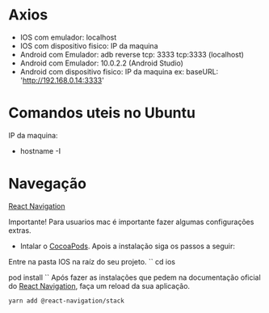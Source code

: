 

# Axios
- IOS com emulador: localhost
- IOS com dispositivo fisico: IP da maquina
- Android com Emulador: adb reverse tcp: 3333 tcp:3333 (localhost)
- Android com Emulador: 10.0.2.2 (Android Studio)
- Android com dispositivo fisico: IP da maquina
ex:  baseURL: 'http://192.168.0.14:3333'

# Comandos uteis no Ubuntu

IP da maquina:
- hostname -I

# Navegação
[React Navigation](https://reactnavigation.org/docs/getting-started)

Importante!
Para usuarios mac é importante fazer algumas configurações extras.
- Intalar o [CocoaPods](https://cocoapods.org/). Apois a instalação siga os passos a seguir:
 
 Entre na pasta IOS na raíz do seu projeto. 
 ``
  cd ios
  
  pod install
 ``
 Após fazer as instalações que pedem na documentação oficial do [React Navigation](https://reactnavigation.org/docs/getting-started), faça um reload da sua aplicação.
 
 
``
yarn add @react-navigation/stack
``

